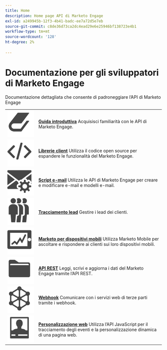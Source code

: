 ```yaml
---
title: Home
description: Home page API di Marketo Engage
exl-id: a249945b-12f3-4b41-badc-ee7a72d5e7eb
source-git-commit: c8de36d73ca2dc4ead29e6e25946bf138723e4b1
workflow-type: tm+mt
source-wordcount: '128'
ht-degree: 2%

---
```


# Documentazione per gli sviluppatori di Marketo Engage

Documentazione dettagliata che consente di padroneggiare l’API di Marketo Engage

<table>
<tbody>
<tr>
<td><img src="assets/Smock_Book_18_N.svg" alt="Guida introduttiva"></td>
<td><a href="getting-started.md"><strong>Guida introduttiva</strong></a>  Acquisisci familiarità con le API di Marketo Engage.</td>
</tr>
<tr>
<td><img src="assets/Smock_Code_18_N.svg" alt="Librerie client"></td>
<td><a href="https://github.com/Marketo/Community-Supported-Client-Libraries"><strong>Librerie client</strong></a> Utilizza il codice open source per espandere le funzionalità del Marketo Engage.</td>
</tr>
<tr>
<td><img src="assets/Smock_EmailGear_18_N.svg" alt="Script e-mail"></td>
<td><a href="rest-api/emails.md"><strong>Script e-mail</strong></a> Utilizza le API di Marketo Engage per creare e modificare e-mail e modelli e-mail.</td>
</tr>
<tr>
<td><img src="assets/Smock_PeopleGroup_18_N.svg" alt="Tracciamento lead"></td>
<td><a href="javascript-api/lead-tracking.md"><strong>Tracciamento lead</strong></a> Gestire i lead dei clienti.</td>
</tr>
<tr>
<td><img src="assets/Smock_MobileServices_18_N.svg" alt="Marketo per dispositivi mobili"></td>
<td><a href="mobile/mobile.md"><strong>Marketo per dispositivi mobili</strong></a> Utilizza Marketo Mobile per ascoltare e rispondere ai clienti sui loro dispositivi mobili.</td>
</tr>
<tr>
<td><img src="assets/Smock_AppleFiles_18_N.svg" alt="API REST"></td>
<td><a href="https://developer.adobe.com/marketo-apis/"><strong>API REST</strong></a> Leggi, scrivi e aggiorna i dati del Marketo Engage tramite l’API REST.</td>
</tr>
<tr>
<td><img src="assets/Smock_SocialNetwork_18_N.svg" alt="Webhook"></td>
<td><a href="webhooks/webhooks.md"><strong>Webhook</strong></a> Comunicare con i servizi web di terze parti tramite i webhook.</td>
</tr>
<tr>
<td><img src="assets/Smock_PersonalizationField_18_N.svg" alt="Personalizzazione web"></td>
<td><a href="javascript-api/web-personalization.md"><strong>Personalizzazione web</strong></a> Utilizza l’API JavaScript per il tracciamento degli eventi e la personalizzazione dinamica di una pagina web.</td>
</tr>
</tbody>
</table>
